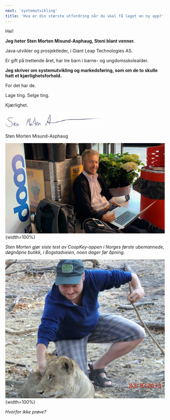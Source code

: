 ```yaml
---
next: 'systemutvikling'
title: 'Hva er din største utfordring når du skal få laget en ny app?'
---
```

Hei!

**Jeg heter Sten Morten Misund-Asphaug, Steni blant venner.**

Java-utvikler og prosjektleder, i Giant Leap Technologies AS.

Er gift på trettende året, har tre barn i barne- og ungdomsskolealder.

**Jeg skriver om systemutvikling og markedsføring, som om de to skulle hatt et kjærlighetsforhold.**

For det har de.

Lage ting. Selge ting.

Kjærlighet.



![alt text](assets/media/SMMA-signatur.jpg "Sten Morten debugger CoopKey appen, Coop Bogstadveien")

Sten Morten Misund-Asphaug


![alt text](assets/media/sm_prix_inne_cut.png "Sten Morten debugger CoopKey appen, Coop Bogstadveien"){width=100%}

*Sten Morten gjør siste test av CoopKey-appen i Norges første ubemannede, døgnåpne butikk, i Bogstadveien, noen dager før åpning.*


![alt text](assets/media/sm_lion.jpg "Sten Morten i sitt rette element"){width=100%}

*Hvorfor ikke prøve?*
